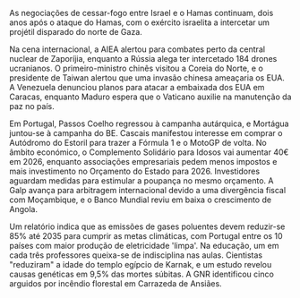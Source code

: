 As negociações de cessar-fogo entre Israel e o Hamas continuam, dois anos após o ataque do Hamas, com o exército israelita a intercetar um projétil disparado do norte de Gaza.

Na cena internacional, a AIEA alertou para combates perto da central nuclear de Zaporíjia, enquanto a Rússia alega ter intercetado 184 drones ucranianos. O primeiro-ministro chinês visitou a Coreia do Norte, e o presidente de Taiwan alertou que uma invasão chinesa ameaçaria os EUA. A Venezuela denunciou planos para atacar a embaixada dos EUA em Caracas, enquanto Maduro espera que o Vaticano auxilie na manutenção da paz no país.

Em Portugal, Passos Coelho regressou à campanha autárquica, e Mortágua juntou-se à campanha do BE. Cascais manifestou interesse em comprar o Autódromo do Estoril para trazer a Fórmula 1 e o MotoGP de volta. No âmbito económico, o Complemento Solidário para Idosos vai aumentar 40€ em 2026, enquanto associações empresariais pedem menos impostos e mais investimento no Orçamento do Estado para 2026. Investidores aguardam medidas para estimular a poupança no mesmo orçamento. A Galp avança para arbitragem internacional devido a uma divergência fiscal com Moçambique, e o Banco Mundial reviu em baixa o crescimento de Angola.

Um relatório indica que as emissões de gases poluentes devem reduzir-se 85% até 2035 para cumprir as metas climáticas, com Portugal entre os 10 países com maior produção de eletricidade 'limpa'. Na educação, um em cada três professores queixa-se de indisciplina nas aulas. Cientistas "reduziram" a idade do templo egípcio de Karnak, e um estudo revelou causas genéticas em 9,5% das mortes súbitas. A GNR identificou cinco arguidos por incêndio florestal em Carrazeda de Ansiães.